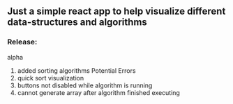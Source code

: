 ## Just a simple react app to help visualize different data-structures and algorithms

### Release: 
alpha
1. added sorting algorithms
Potential Errors
1. quick sort visualization
2. buttons not disabled while algorithm is running
3. cannot generate array after algorithm finished executing
